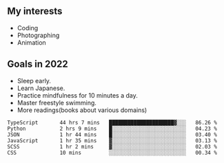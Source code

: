 ## My interests

- Coding
- Photographing
- Animation

## Goals in 2022

- Sleep early.
- Learn Japanese.
- Practice mindfulness for 10 minutes a day.
- Master freestyle swimming.
- More readings(books about various domains)

<!--START_SECTION:waka-->

```text
TypeScript       44 hrs 7 mins   █████████████████████▓░░░   86.26 %
Python           2 hrs 9 mins    █░░░░░░░░░░░░░░░░░░░░░░░░   04.23 %
JSON             1 hr 44 mins    █░░░░░░░░░░░░░░░░░░░░░░░░   03.40 %
JavaScript       1 hr 35 mins    ▓░░░░░░░░░░░░░░░░░░░░░░░░   03.13 %
SCSS             1 hr 2 mins     ▓░░░░░░░░░░░░░░░░░░░░░░░░   02.03 %
CSS              10 mins         ░░░░░░░░░░░░░░░░░░░░░░░░░   00.34 %
```

<!--END_SECTION:waka-->
